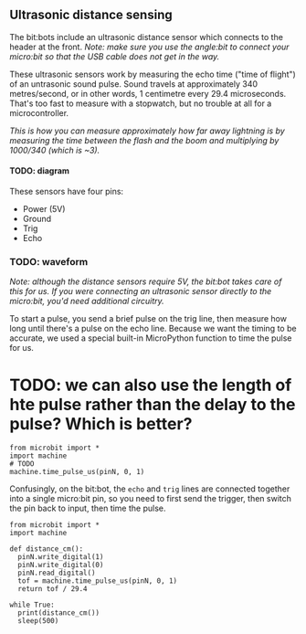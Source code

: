 ## Ultrasonic distance sensing

The bit:bots include an ultrasonic distance sensor which connects to the header at the front. *Note: make sure you use the angle:bit to connect your micro:bit so that the USB cable does not get in the way.*

These ultrasonic sensors work by measuring the echo time ("time of flight") of an untrasonic sound pulse. Sound travels at approximately 340 metres/second, or in other words, 1 centimetre every 29.4 microseconds. That's too fast to measure with a stopwatch, but no trouble at all for a microcontroller.

*This is how you can measure approximately how far away lightning is by measuring the time between the flash and the boom and multiplying by 1000/340 (which is ~3).*

#### TODO: diagram

These sensors have four pins:
 * Power (5V)
 * Ground
 * Trig
 * Echo

### TODO: waveform

*Note: although the distance sensors require 5V, the bit:bot takes care of this for us. If you were connecting an ultrasonic sensor directly to the micro:bit, you'd need additional circuitry.*

To start a pulse, you send a brief pulse on the trig line, then measure how long until there's a pulse on the echo line. Because we want the timing to be accurate, we used a special built-in MicroPython function to time the pulse for us.

# TODO: we can also use the length of hte pulse rather than the delay to the pulse? Which is better?

```
from microbit import *
import machine
# TODO
machine.time_pulse_us(pinN, 0, 1)
```

Confusingly, on the bit:bot, the `echo` and `trig` lines are connected together into a single micro:bit pin, so you need to first send the trigger, then switch the pin back to input, then time the pulse.

```
from microbit import *
import machine

def distance_cm():
  pinN.write_digital(1)
  pinN.write_digital(0)
  pinN.read_digital()
  tof = machine.time_pulse_us(pinN, 0, 1)
  return tof / 29.4

while True:
  print(distance_cm())
  sleep(500)
```
